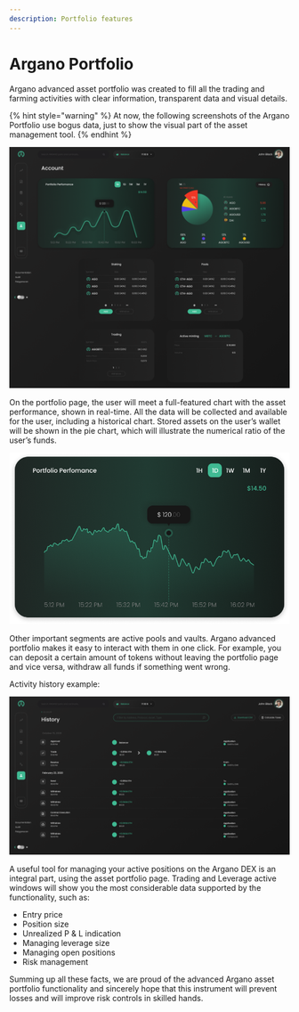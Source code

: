 ```yaml
---
description: Portfolio features
---
```


# Argano Portfolio

Argano advanced asset portfolio was created to fill all the trading and farming activities with clear information, transparent data and visual details.

{% hint style="warning" %}
At now, the following screenshots of the Argano Portfolio use bogus data, just to show the visual part of the asset management tool.
{% endhint %}

![User&apos;s account example](.gitbook/assets/account%20%282%29.png)

On the portfolio page, the user will meet a full-featured chart with the asset performance, shown in real-time. All the data will be collected and available for the user, including a historical chart. Stored assets on the user’s wallet will be shown in the pie chart, which will illustrate the numerical ratio of the user’s funds.

![](.gitbook/assets/group-307.png)

Other important segments are active pools and vaults. Argano advanced portfolio makes it easy to interact with them in one click. For example, you can deposit a certain amount of tokens without leaving the portfolio page and vice versa, withdraw all funds if something went wrong.

Activity history example:

![Activity history](.gitbook/assets/history%20%281%29.png)

A useful tool for managing your active positions on the Argano DEX is an integral part, using the asset portfolio page. Trading and Leverage active windows will show you the most considerable data supported by the functionality, such as:

* Entry price
* Position size
* Unrealized P & L indication
* Managing leverage size
* Managing open positions
* Risk management

Summing up all these facts, we are proud of the advanced Argano asset portfolio functionality and sincerely hope that this instrument will prevent losses and will improve risk controls in skilled hands.  


